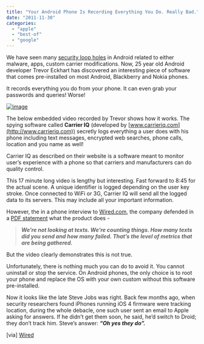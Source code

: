 ```yaml
---
title: "Your Android Phone Is Recording Everything You Do. Really Bad."
date: "2011-11-30"
categories: 
  - "apple"
  - "best-of"
  - "google"
---
```


We have seen many [security loop holes](http://www.cosmogeek.info/2011/10/major-security-hole-discovered-in-htc.html) in Android related to either malware, apps, custom carrier modifications. Now, 25 year old Android developer Trevor Eckhart has discovered an interesting piece of software that comes pre-installed on most Android, Blackberry and Nokia phones.

It records everything you do from your phone. It can even grab your passwords and queries! Worse!

[![image](http://lh5.ggpht.com/-C6RlrEjvevQ/TtaisJ3-rmI/AAAAAAAAHw0/Sb_kuU-gFoU/image_thumb%25255B1%25255D.png?imgmax=800 "image")](http://lh6.ggpht.com/-T8pfSB2kAXM/TtairdLK45I/AAAAAAAAHww/jCV9omUnpJg/s1600-h/image%25255B3%25255D.png)

The below embedded video recorded by Trevor shows how it works. The spying software called **Carrier IQ** (developed by [www.carrieriq.com](http://www.carrieriq.com)) secretly logs everything a user does with his phone including text messages, encrypted web searches, phone calls, location and you name as well!

Carrier IQ as described on their website is a software meant to monitor user’s experience with a phone so that carriers and manufacturers can do quality control.

This 17 minute long video is lengthy but interesting. Fast forward to 8:45 for the actual scene. A unique identifier is logged depending on the user key stroke. Once connected to WiFi or 3G, Carrier IQ will send all the logged data to its servers. This may include all your important information.

However, the in a phone interview to [Wired.com](http://www.wired.com/threatlevel/2011/11/rootkit-brouhaha/), the company defended in a [PDF statement](http://www.carrieriq.com/Media_Alert_User_Experience_Matters_11_16_11.pdf) what the product does -

> **_We’re not looking at texts. We’re counting things. How many texts did you send and how many failed. That’s the level of metrics that are being gathered._**

But the video clearly demonstrates this is not true.

Unfortunately, there is nothing much you can do to avoid it. You cannot uninstall or stop the service. On Android phones, the only choice is to root your phone and replace the OS with your own custom without this software pre-installed.

Now it looks like the late Steve Jobs was right. Back few months ago, when security researchers found iPhones running iOS 4 firmware were tracking location, during the whole debacle, one such user sent an email to Apple asking for answers. If he didn’t get them soon, he said, he’d switch to Droid; they don’t track him. Steve’s answer: **_“Oh yes they do”._**

\[via\] [Wired](http://www.wired.com/threatlevel/2011/11/secret-software-logging-video/)

